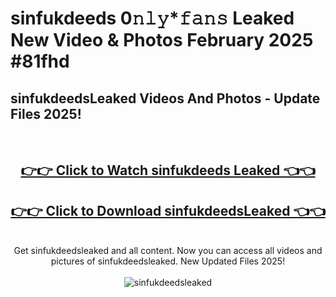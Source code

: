 # sinfukdeeds 0𝚗𝚕𝚢*𝚏𝚊𝚗𝚜 Leaked New Video & Photos February 2025 #81fhd

<h2>sinfukdeedsLeaked Videos And Photos - Update Files 2025!</h2>
<br>
<div align="center">
<h2><a href="https://mediaupload.pro?title=sinfukdeeds&ref=11F" rel="nofollow">👉👉 Click to Watch sinfukdeeds Leaked 👈👈</a></h2>
<h2><a href="https://mediaupload.pro?title=sinfukdeeds&ref=11F" rel="nofollow">👉👉 Click to Download sinfukdeedsLeaked 👈👈</a></h2>
<br>
Get sinfukdeedsleaked and all content. Now you can access all videos and pictures of sinfukdeedsleaked. New Updated Files 2025!
<br>
<br>
<a href="https://mediaupload.pro?title=sinfukdeeds&ref=11F" rel="nofollow" data-target="animated-image.originalLink"><img src="https://i.ibb.co/Gkj2r4b/banner.png" alt="sinfukdeedsleaked" style="max-width: 100%; display: inline-block;" data-target="animated-image.originalImage"></a>
</div>
<br>

